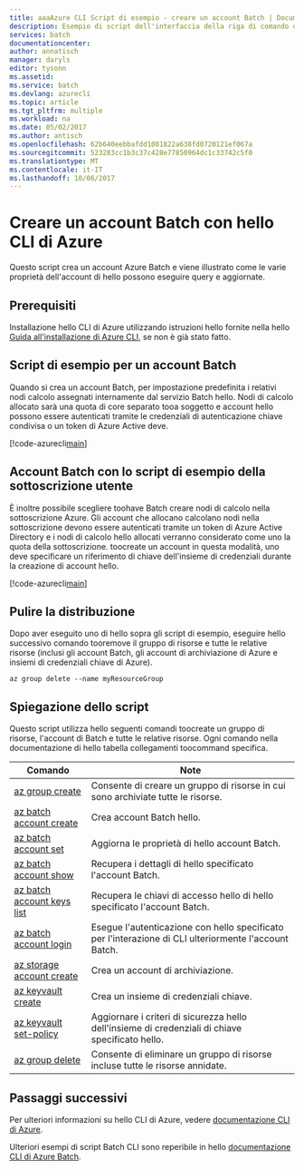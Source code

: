 ```yaml
---
title: aaaAzure CLI Script di esempio - creare un account Batch | Documenti Microsoft
description: Esempio di script dell'interfaccia della riga di comando di Azure - Creare un account Batch
services: batch
documentationcenter: 
author: annatisch
manager: daryls
editor: tysonn
ms.assetid: 
ms.service: batch
ms.devlang: azurecli
ms.topic: article
ms.tgt_pltfrm: multiple
ms.workload: na
ms.date: 05/02/2017
ms.author: antisch
ms.openlocfilehash: 62b640eebbafdd1081822a638fd0720121ef067a
ms.sourcegitcommit: 523283cc1b3c37c428e77850964dc1c33742c5f0
ms.translationtype: MT
ms.contentlocale: it-IT
ms.lasthandoff: 10/06/2017
---
```

# <a name="create-a-batch-account-with-hello-azure-cli"></a>Creare un account Batch con hello CLI di Azure

Questo script crea un account Azure Batch e viene illustrato come le varie proprietà dell'account di hello possono eseguire query e aggiornate.

## <a name="prerequisites"></a>Prerequisiti

Installazione hello CLI di Azure utilizzando istruzioni hello fornite nella hello [Guida all'installazione di Azure CLI](https://docs.microsoft.com/cli/azure/install-azure-cli), se non è già stato fatto.

## <a name="batch-account-sample-script"></a>Script di esempio per un account Batch

Quando si crea un account Batch, per impostazione predefinita i relativi nodi calcolo assegnati internamente dal servizio Batch hello. Nodi di calcolo allocato sarà una quota di core separato tooa soggetto e account hello possono essere autenticati tramite le credenziali di autenticazione chiave condivisa o un token di Azure Active deve.

[!code-azurecli[main](../../../cli_scripts/batch/create-account/create-account.sh "Create Account")]

## <a name="batch-account-using-user-subscription-sample-script"></a>Account Batch con lo script di esempio della sottoscrizione utente

È inoltre possibile scegliere toohave Batch creare nodi di calcolo nella sottoscrizione Azure.
Gli account che allocano calcolano nodi nella sottoscrizione devono essere autenticati tramite un token di Azure Active Directory e i nodi di calcolo hello allocati verranno considerato come uno la quota della sottoscrizione. toocreate un account in questa modalità, uno deve specificare un riferimento di chiave dell'insieme di credenziali durante la creazione di account hello.

[!code-azurecli[main](../../../cli_scripts/batch/create-account/create-account-user-subscription.sh  "Create Account using User Subscription")]

## <a name="clean-up-deployment"></a>Pulire la distribuzione

Dopo aver eseguito uno di hello sopra gli script di esempio, eseguire hello successivo comando tooremove il gruppo di risorse e tutte le relative risorse (inclusi gli account Batch, gli account di archiviazione di Azure e insiemi di credenziali chiave di Azure).

```azurecli
az group delete --name myResourceGroup
```

## <a name="script-explanation"></a>Spiegazione dello script

Questo script utilizza hello seguenti comandi toocreate un gruppo di risorse, l'account di Batch e tutte le relative risorse. Ogni comando nella documentazione di hello tabella collegamenti toocommand specifica.

| Comando | Note |
|---|---|
| [az group create](https://docs.microsoft.com/cli/azure/group#create) | Consente di creare un gruppo di risorse in cui sono archiviate tutte le risorse. |
| [az batch account create](https://docs.microsoft.com/cli/azure/batch/account#create) | Crea account Batch hello.  |
| [az batch account set](https://docs.microsoft.com/cli/azure/batch/account#set) | Aggiorna le proprietà di hello account Batch.  |
| [az batch account show](https://docs.microsoft.com/cli/azure/batch/account#show) | Recupera i dettagli di hello specificato l'account Batch.  |
| [az batch account keys list](https://docs.microsoft.com/cli/azure/batch/account/keys#list) | Recupera le chiavi di accesso hello di hello specificato l'account Batch.  |
| [az batch account login](https://docs.microsoft.com/cli/azure/batch/account#login) | Esegue l'autenticazione con hello specificato per l'interazione di CLI ulteriormente l'account Batch.  |
| [az storage account create](https://docs.microsoft.com/cli/azure/storage/account#create) | Crea un account di archiviazione. |
| [az keyvault create](https://docs.microsoft.com/cli/azure/keyvault#create) | Crea un insieme di credenziali chiave. |
| [az keyvault set-policy](https://docs.microsoft.com/cli/azure/keyvault#set-policy) | Aggiornare i criteri di sicurezza hello dell'insieme di credenziali di chiave specificato hello. |
| [az group delete](https://docs.microsoft.com/cli/azure/group#delete) | Consente di eliminare un gruppo di risorse incluse tutte le risorse annidate. |

## <a name="next-steps"></a>Passaggi successivi

Per ulteriori informazioni su hello CLI di Azure, vedere [documentazione CLI di Azure](https://docs.microsoft.com/cli/azure/overview).

Ulteriori esempi di script Batch CLI sono reperibile in hello [documentazione CLI di Azure Batch](../batch-cli-samples.md).
